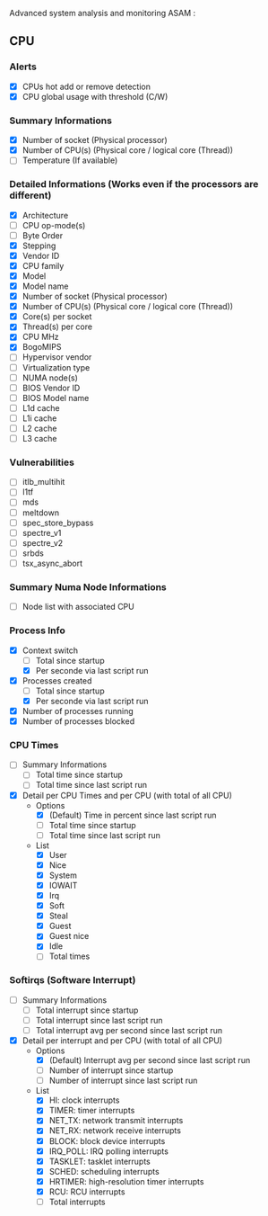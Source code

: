 Advanced system analysis and monitoring ASAM :

CPU
-----------

### Alerts
- [x] CPUs hot add or remove detection
- [x] CPU global usage with threshold (C/W)

### Summary Informations
- [x] Number of socket (Physical processor)
- [x] Number of CPU(s) (Physical core / logical core (Thread))
- [ ] Temperature (If available)

### Detailed Informations (Works even if the processors are different)
- [x] Architecture 
- [ ] CPU op-mode(s)
- [ ] Byte Order
- [x] Stepping
- [x] Vendor ID
- [x] CPU family
- [x] Model
- [x] Model name
- [x] Number of socket (Physical processor)
- [x] Number of CPU(s) (Physical core / logical core (Thread))
- [x] Core(s) per socket
- [x] Thread(s) per core
- [x] CPU MHz
- [x] BogoMIPS
- [ ] Hypervisor vendor
- [ ] Virtualization type
- [ ] NUMA node(s)
- [ ] BIOS Vendor ID
- [ ] BIOS Model name
- [ ] L1d cache
- [ ] L1i cache
- [ ] L2 cache
- [ ] L3 cache

### Vulnerabilities
- [ ] itlb_multihit
- [ ] l1tf
- [ ] mds
- [ ] meltdown
- [ ] spec_store_bypass
- [ ] spectre_v1
- [ ] spectre_v2
- [ ] srbds
- [ ] tsx_async_abort

### Summary Numa Node Informations
- [ ] Node list with associated CPU 

### Process Info
- [x] Context switch
    - [ ] Total since startup
    - [x] Per seconde via last script run
- [x] Processes created
    - [ ] Total since startup
    - [x] Per seconde via last script run
- [x] Number of processes running
- [x] Number of processes blocked

### CPU Times
- [ ] Summary Informations
    - [ ] Total time since startup
    - [ ] Total time since last script run
- [x] Detail per CPU Times and per CPU (with total of all CPU)
    - Options
        - [x] (Default) Time in percent since last script run
        - [ ] Total time since startup
        - [ ] Total time since last script run
    - List
        - [x] User
        - [x] Nice
        - [x] System
        - [x] IOWAIT
        - [x] Irq
        - [x] Soft
        - [x] Steal
        - [x] Guest
        - [x] Guest nice
        - [x] Idle
        - [ ] Total times

### Softirqs (Software Interrupt)
- [ ] Summary Informations
    - [ ] Total interrupt since startup
    - [ ] Total interrupt since last script run
    - [ ] Total interrupt avg per second since last script run
- [x] Detail per interrupt and per CPU (with total of all CPU)
    - Options
        - [x] (Default) Interrupt avg per second since last script run
        - [ ] Number of interrupt since startup
        - [ ] Number of interrupt since last script run
    - List
        - [x] HI: clock interrupts
        - [x] TIMER: timer interrupts
        - [x] NET_TX: network transmit interrupts
        - [x] NET_RX: network receive interrupts
        - [x] BLOCK: block device interrupts
        - [x] IRQ_POLL: IRQ polling interrupts
        - [x] TASKLET: tasklet interrupts
        - [x] SCHED: scheduling interrupts
        - [x] HRTIMER: high-resolution timer interrupts
        - [x] RCU: RCU interrupts
        - [ ] Total interrupts